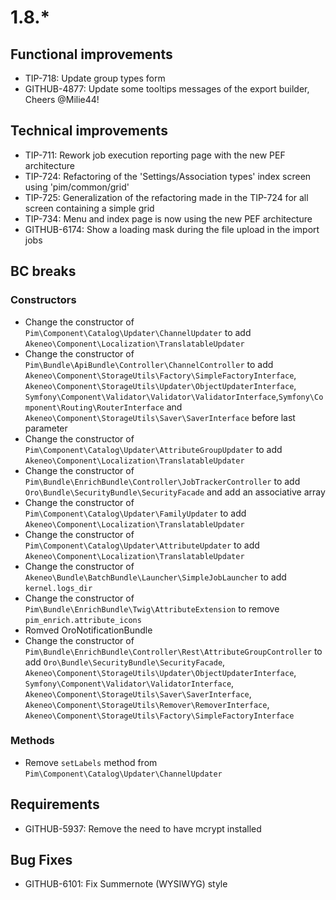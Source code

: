 # 1.8.*

## Functional improvements

- TIP-718: Update group types form
- GITHUB-4877: Update some tooltips messages of the export builder, Cheers @Milie44!

## Technical improvements

- TIP-711: Rework job execution reporting page with the new PEF architecture
- TIP-724: Refactoring of the 'Settings/Association types' index screen using 'pim/common/grid'
- TIP-725: Generalization of the refactoring made in the TIP-724 for all screen containing a simple grid
- TIP-734: Menu and index page is now using the new PEF architecture
- GITHUB-6174: Show a loading mask during the file upload in the import jobs

## BC breaks

### Constructors

- Change the constructor of `Pim\Component\Catalog\Updater\ChannelUpdater` to add `Akeneo\Component\Localization\TranslatableUpdater`
- Change the constructor of `Pim\Bundle\ApiBundle\Controller\ChannelController` to add `Akeneo\Component\StorageUtils\Factory\SimpleFactoryInterface`,
 `Akeneo\Component\StorageUtils\Updater\ObjectUpdaterInterface`, `Symfony\Component\Validator\Validator\ValidatorInterface`,`Symfony\Component\Routing\RouterInterface`
  and `Akeneo\Component\StorageUtils\Saver\SaverInterface` before last parameter
- Change the constructor of `Pim\Component\Catalog\Updater\AttributeGroupUpdater` to add `Akeneo\Component\Localization\TranslatableUpdater`
- Change the constructor of `Pim\Bundle\EnrichBundle\Controller\JobTrackerController` to add `Oro\Bundle\SecurityBundle\SecurityFacade` and add an associative array
- Change the constructor of `Pim\Component\Catalog\Updater\FamilyUpdater` to add `Akeneo\Component\Localization\TranslatableUpdater`
- Change the constructor of `Pim\Component\Catalog\Updater\AttributeUpdater` to add `Akeneo\Component\Localization\TranslatableUpdater`
- Change the constructor of `Akeneo\Bundle\BatchBundle\Launcher\SimpleJobLauncher` to add `kernel.logs_dir`
- Change the constructor of `Pim\Bundle\EnrichBundle\Twig\AttributeExtension` to remove `pim_enrich.attribute_icons`
- Romved OroNotificationBundle
- Change the constructor of `Pim\Bundle\EnrichBundle\Controller\Rest\AttributeGroupController` to add `Oro\Bundle\SecurityBundle\SecurityFacade`, `Akeneo\Component\StorageUtils\Updater\ObjectUpdaterInterface`, `Symfony\Component\Validator\ValidatorInterface`, `Akeneo\Component\StorageUtils\Saver\SaverInterface`, `Akeneo\Component\StorageUtils\Remover\RemoverInterface`, `Akeneo\Component\StorageUtils\Factory\SimpleFactoryInterface`

### Methods

- Remove `setLabels` method from `Pim\Component\Catalog\Updater\ChannelUpdater`

## Requirements

- GITHUB-5937: Remove the need to have mcrypt installed

## Bug Fixes

- GITHUB-6101: Fix Summernote (WYSIWYG) style
